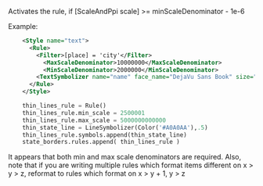 <!-- Name: MinScaleDenominator -->
<!-- Version: 3 -->
<!-- Last-Modified: 2009/04/03 14:37:17 -->
<!-- Author: tmcw -->
Activates the rule, if [ScaleAndPpi scale] >= minScaleDenominator - 1e-6 

Example:

```xml
    <Style name="text">
      <Rule>
        <Filter>[place] = 'city'</Filter>
          <MaxScaleDenominator>10000000</MaxScaleDenominator>
          <MinScaleDenominator>2000000</MinScaleDenominator>
        <TextSymbolizer name="name" face_name="DejaVu Sans Book" size="10" fill="#000" dy="0" halo_radius="1" wrap_width="0"/>
      </Rule>
    </Style>
```

```python
    thin_lines_rule = Rule()
    thin_lines_rule.min_scale = 2500001
    thin_lines_rule.max_scale = 5000000000000
    thin_state_line = LineSymbolizer(Color('#A0A0AA'),.5)
    thin_lines_rule.symbols.append(thin_state_line)
    state_borders.rules.append( thin_lines_rule )
```

It appears that both min and max scale denominators are required. Also, note that if you are writing multiple rules which format items different on x > y > z, reformat to rules which format on x > y + 1, y > z